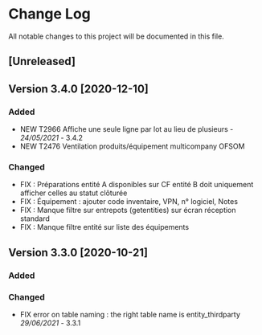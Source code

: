 # Change Log
All notable changes to this project will be documented in this file.

## [Unreleased]


## Version 3.4.0 [2020-12-10]

### Added

- NEW T2966 Affiche une seule ligne par lot au lieu de plusieurs - *24/05/2021* - 3.4.2
- NEW T2476 Ventilation produits/équipement multicompany OFSOM

### Changed

- FIX : Préparations entité A disponibles sur CF entité B doit uniquement afficher celles au statut clôturée
- FIX : Équipement : ajouter code inventaire, VPN, n° logiciel, Notes
- FIX : Manque filtre sur entrepots (getentities) sur écran réception standard
- FIX : Manque filtre entité sur liste des équipements

## Version 3.3.0 [2020-10-21]

### Added

### Changed

- FIX error on table naming : the right table name is entity_thirdparty *29/06/2021* - 3.3.1
